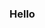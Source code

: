 ### Hello

<!--
**ssalazarheredia/ssalazarheredia** is a ✨ _special_ ✨ repository because its `README.md` (this file) appears on your GitHub profile.

### Here are some ideas to get you started:
- 💬I'm creative thinker, problem solver and believer in the power of story telling.
- 🔭 I’m currently working on a couple of personal projects analysing public vehicle data to explore the shift to electric cars and the effect of public policies in public behaviour.
- 🌱 I’m currently focusing in learning more about data story telling, I want to become an expert on telling stories with data.
- 🤔 I’m looking for help with any feedback on my projects, just tell me what you think! I belive in continous improvement. 
-->
